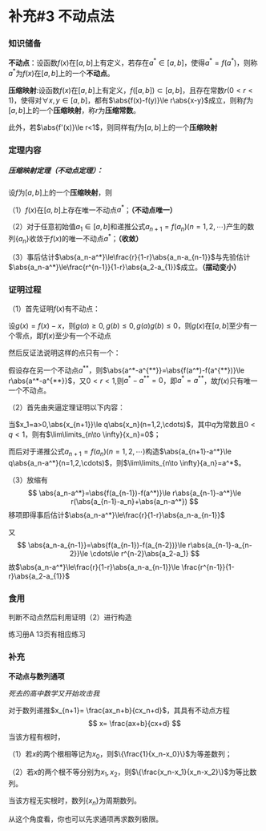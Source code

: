 # 补充#3 不动点法

### 知识储备

**不动点**：设函数$f(x)$在$[a,b]$上有定义，若存在$a^*\in[a,b]$，使得$a^*=f(a^*)$，则称$a^*$为$f(x)$在$[a,b]$上的一个**不动点**。

**压缩映射**:设函数$f(x)$在$[a,b]$上有定义，$f([a,b])\subset [a,b]$，且存在常数$r (0<r<1)$，使得对$\forall x,y\in [a,b]$，都有$\abs{f(x)-f(y)}\le r\abs{x-y}$成立，则称$f$为$[a,b]$上的一个**压缩映射**，称$r$为**压缩常数**。

此外，若$\abs{f'(x)}\le r<1$，则同样有$f$为$[a,b]$上的一个**压缩映射**

### 定理内容

##### 压缩映射定理（不动点定理）：

设$f$为$[a,b]$上的一个**压缩映射**，则

（1）$f(x)$在$[a,b]$上存在唯一不动点$a^*$；**（不动点唯一）**

（2）对于任意初始值$a_1\in [a,b]$和递推公式$a_{n+1}=f(a_n)(n=1,2,\cdots)$产生的数列$\{a_n\}$收敛于$f(x)$的唯一不动点$a^*$；**（收敛）**

（3）事后估计$\abs{a_n-a^*}\le\frac{r}{1-r}\abs{a_n-a_{n-1}}$与先验估计$\abs{a_n-a^*}\le\frac{r^{n-1}}{1-r}\abs{a_2-a_{1}}$成立。**（摆动变小）**



### 证明过程

（1）首先证明$f(x)$有不动点：

设$g(x)=f(x)-x$，则$g(a)\ge 0,g(b)\le 0,g(a)g(b)\le 0$，则$g(x)$在$[a,b]$至少有一个零点，即$f(x)$至少有一个不动点

然后反证法说明这样的点只有一个：

假设存在另一个不动点$a^{**}$，则$\abs{a^*-a^{**}}=\abs{f(a^*)-f(a^{**})}\le r\abs{a^*-a^{**}}$，又$0<r<1$,则$a^*-a^{**}=0$，即$a^*=a^{**}$，故$f(x)$只有唯一一个不动点。



（2）首先由夹逼定理证明以下内容：

当$x_1=a>0,\abs{x_{n+1}}\le q\abs{x_n}(n=1,2,\cdots)$，其中$q$为常数且$0<q<1$，则有$\lim\limits_{n\to \infty}{x_n}=0$；

而后对于递推公式$a_{n+1}=f(a_n)(n=1,2,\cdots)$构造$\abs{a_{n+1}-a^*}\le q\abs{a_n-a^*}(n=1,2,\cdots)$，则$\lim\limits_{n\to \infty}{a_n}=a^*$。

（3）放缩有
$$
\abs{a_n-a^*}=\abs{f(a_{n-1})-f(a^*)}\le r\abs{a_{n-1}-a^*}\le r(\abs{a_{n-1}-a_n}+\abs{a_n-a^*})
$$
移项即得事后估计$\abs{a_n-a^*}\le\frac{r}{1-r}\abs{a_n-a_{n-1}}$

又
$$
\abs{a_n-a_{n-1}}=\abs{f(a_{n-1})-f(a_{n-2})}\le r\abs{a_{n-1}-a_{n-2}}\le \cdots\le r^{n-2}\abs{a_2-a_1}
$$
故$\abs{a_n-a^*}\le\frac{r}{1-r}\abs{a_n-a_{n-1}}\le \frac{r^{n-1}}{1-r}\abs{a_2-a_{1}}$



### 食用

判断不动点然后利用证明（2）进行构造

练习册A 13页有相应练习



### 补充

**不动点与数列通项**

*死去的高中数学又开始攻击我*

对于数列递推$x_{n+1}= \frac{ax_n+b}{cx_n+d}$，其具有不动点方程
$$
x= \frac{ax+b}{cx+d}
$$
当该方程有根时，

（1）若$x$的两个根相等记为$x_0$，则$\{\frac{1}{x_n-x_0}\}$为等差数列；

（2）若$x$的两个根不等分别为$x_1,x_2$，则$\{\frac{x_n-x_1}{x_n-x_2}\}$为等比数列。

当该方程无实根时，数列$\{x_n\}$为周期数列。

从这个角度看，你也可以先求通项再求数列极限。